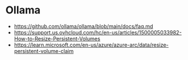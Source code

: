# Ollama

- https://github.com/ollama/ollama/blob/main/docs/faq.md
- https://support.us.ovhcloud.com/hc/en-us/articles/1500005033982-How-to-Resize-Persistent-Volumes
- https://learn.microsoft.com/en-us/azure/azure-arc/data/resize-persistent-volume-claim